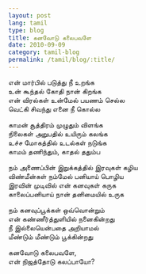 ```yaml
---
layout: post
lang: tamil
type: blog
title: கனவோடு கலைபவளே
date: 2010-09-09
category: tamil-blog
permalink: /tamil/blog/:title/
---
```


என் மார்பில் படுத்து நீ உறங்க <br/>
உன் கூந்தல் கோதி நான் கிறங்க <br/>
என் விரல்கள் உன்மேல் பயணம் செல்ல <br/>
வெட்கி சிவந்து எனை நீ கொல்ல

காமன் சூத்திரம் முழுதும் விளங்க <br/>
நிலைகள் அறுபதில் உயிரும் கலங்க <br/>
உச்ச மோகத்தில் உடல்கள் நடுங்க <br/>
காமம் தணிந்தும், காதல் ததும்ப

நம் அணைப்பின் இறுக்கத்தில் இரவுகள் கழிய <br/>
விண்மீன்கள் நம்மேல் பனியாய் பொழிய <br/>
இரவின் முடிவில் என் கனவுகள் கருக <br/>
காலைப்பனியாய் நான் தனிமையில் உருக

நம் கனவுப்பூக்கள் ஒவ்வொன்றும் <br/>
என் கண்ணீர்த்துளியில் நனைகின்றது <br/>
நீ இல்லையென்பதை அறியாமல் <br/>
மீண்டும் மீண்டும் பூக்கின்றது

கனவோடு கலைபவளே, <br/>
என் நிஜத்தோடு கலப்பாயோ?
